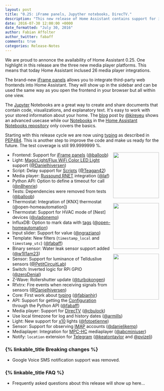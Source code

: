 ```yaml
---
layout: post
title: "0.25: iFrame panels, Jupyther notebooks, DirecTV."
description: "This new release of Home Assistant contains support for iFrame panels."
date: 2016-07-30 12:00:00 +0000
date_formatted: "July 30, 2016"
author: Fabian Affolter
author_twitter: fabaff
comments: true
categories: Release-Notes
---
```


We are proud to annonce the availability of Home Assistant 0.25. One highlight in this release are the three new media player platforms. This means that today Home Assistant inclused 26 media player integrations. 

The brand-new [iFrame panels][panel] allows you to integrate third-party web frontends into Home Assistant. They will show up in the sidebar and can be used the same way as you open the frontend in your browser but all within one view. 

The [Jupyter] Notebooks are a great way to create and share documents that contain code, visualizations, and explanatory text. It's easy to work with your stored information about your home. The [blog] post by [@kireyeu] shows an advanced usecase while our [Notebooks][jupyter-notebooks] in the [Home Assistant Notebooks repository][jupyter-repo] only covers the basics.

Starting with this release cycle we are now using [typing] as described in [PEP484]. This is another step to improve the code and make us ready for the future. The test coverage is still 99.9999999 %.

<img src='/images/supported_brands/russound.png' style='clear: right; margin-left: 5px; border:none; box-shadow: none; float: right; margin-bottom: 16px;' width='150' /><img src='/images/supported_brands/jupyter.png' style='clear: right; margin-left: 5px; border:none; box-shadow: none; float: right; margin-bottom: 16px;' width='150' /><img src='/images/supported_brands/directv.png' style='clear: right; margin-left: 5px; border:none; box-shadow: none; float: right; margin-bottom: 16px;' width='150' />

- Frontend: Support for [iFrame panels][panel] ([@balloob])
- Light: [MagicLight/Flux WiFi Color LED Light][flux] support ([@Danielhiversen])
- Script: Delay support for [Scripts][script] ([@Teagan42])
- Media player: [Russound RNET][Russound] integration ([@laf]) 
- Python API: Option to define a timeout for call ([@n8henrie])
- Tests: Dependencies were removed from tests ([@balloob])
- Thermostat: Integration of [KNX] thermostat (@open-homeautomation])
- Thermostat: Support for HVAC mode of [Nest] devices ([@vladonemo])
- InfluxDB: Option to mark data with [tags] ([@open-homeautomation])
- Input slider: Support for value ([@ngraziano])
- Template: New filters (`timestamp_local` and `timestamp_utc`) ([@fabaff])
- Binary sensor: Water leak sensor support added ([@w1ll1am23])
- Sensor: Support for luminance of Tellduslive sensors ([@PetitCircuitLab])
- Switch: Inverted logic for RPi GPIO ([@zeroDenial])
- Z-Wave: Rollershutter update ([@turbokongen])
- Rfxtrx: Fire events when receiving signals from sensors ([@Danielhiversen])
- Core: First work about [typing] ([@fabianhjr])
- API: Support for getting the [Configuration] through the Python API ([@fabaff])
- Media player: Support for [DirecTV] ([@cbulock])
- Use local timezone for log and history dates ([@armills])
- Light: New support for [x10] lights ([@fotoetienne])
- Sensor: Support for observing [IMAP] accounts ([@danieljkemp])
- Mediaplayer: Integration for [MPC-HC] mediaplayer ([@abcminiuser])
- Notify: `location` extension for [Telegram] ([@keatontaylor] and [@pvizeli])

### {% linkable_title Breaking changes %}

- Google Voice SMS notification support was removed.

### {% linkable_title FAQ %}

- Frequently asked questions about this release will show up here...

[@abcminiuser]: https://github.com/abcminiuser
[@armills]: https://github.com/armills
[@balloob]: https://github.com/balloob
[@cbulock]: https://github.com/cbulock
[@Danielhiversen]: https://github.com/Danielhiversen
[@danieljkemp]: https://github.com/danieljkemp
[@fabaff]: https://github.com/fabaff
[@fabianhjr]: https://github.com/fabianhjr
[@fotoetienne]: https://github.com/fotoetienne
[@keatontaylor]: https://github.com/keatontaylor
[@kireyeu]: https://github.com/kireyeu
[@laf]: https://github.com/laf
[@n8henrie]: https://github.com/n8henrie
[@ngraziano]: https://github.com/ngraziano
[@open-homeautomation]: https://github.com/open-homeautomation
[@PetitCircuitLab]: https://github.com/PetitCircuitLab
[@pvizeli]: https://github.com/pvizeli
[@Teagan42]: https://github.com/Teagan42
[@turbokongen]: https://github.com/turbokongen
[@usul27]: https://github.com/usul27
[@vladonemo]: https://github.com/vladonemo
[@w1ll1am23]: https://github.com/w1ll1am23
[@zeroDenial]: https://github.com/zeroDenial

[panel]: /components/planel_iframe/
[flux]: /component/light.flux_led/
[script]: /components/script/
[Russound]: /component/media_player.russound_rnet/
[tags]: /component/influxdb/ 
[filter]: /topics/templating/
[jupyter-notebooks]: /cookbook/#jupyter-notebooks
[jupyter-repo]: https://github.com/home-assistant/home-assistant-notebooks
[Jupyter]: http://jupyter.org/
[blog]: /blog/2016/07/23/internet-of-things-data-exploration-with-jupyter-notebooks/
[DirecTV]: /component/media_player.directv/
[Configuration]: /developers/python_api/
[x10]: /components/light.x10/
[IMAP]: /component/sensor.imap/
[typing]: https://docs.python.org/3/library/typing.html
[PEP484]: https://www.python.org/dev/peps/pep-0484/
[MPC-HC]: /components/media_player.mpchc/
[Telegram]: /components/notify.telegram/
